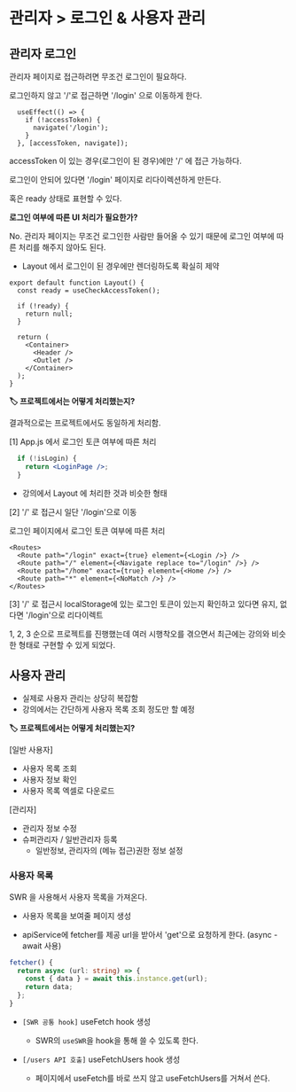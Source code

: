 # 관리자 > 로그인 & 사용자 관리

## 관리자 로그인

관리자 페이지로 접근하려면 무조건 로그인이 필요하다.

로그인하지 않고 '/'로 접근하면 '/login' 으로 이동하게 한다.

```tsx
  useEffect(() => {
    if (!accessToken) {
      navigate('/login');
    }
  }, [accessToken, navigate]);
```

accessToken 이 있는 경우(로그인이 된 경우)에만 '/' 에 접근 가능하다.

로그인이 안되어 있다면 '/login' 페이지로 리다이렉션하게 만든다.

혹은 ready 상태로 표현할 수 있다.

__로그인 여부에 따른 UI 처리가 필요한가?__

No. 관리자 페이지는 무조건 로그인한 사람만 들어올 수 있기 때문에 로그인 여부에 따른 처리를 해주지 않아도 된다.

- Layout 에서 로그인이 된 경우에만 렌더링하도록 확실히 제약

```tsx
export default function Layout() {
  const ready = useCheckAccessToken();

  if (!ready) {
    return null;
  }

  return (
    <Container>
      <Header />
      <Outlet />
    </Container>
  );
}
```

__🏷️ 프로젝트에서는 어떻게 처리했는지?__

결과적으로는 프로젝트에서도 동일하게 처리함.

[1] App.js 에서 로그인 토큰 여부에 따른 처리

```jsx
  if (!isLogin) {
    return <LoginPage />;
  }
```

- 강의에서 Layout 에 처리한 것과 비슷한 형태

[2] '/' 로 접근시 일단 '/login'으로 이동

로그인 페이지에서 로그인 토큰 여부에 따른 처리

```tsx
<Routes>
  <Route path="/login" exact={true} element={<Login />} />
  <Route path="/" element={<Navigate replace to="/login" />} />
  <Route path="/home" exact={true} element={<Home />} />
  <Route path="*" element={<NoMatch />} />
</Routes>
```

[3] '/' 로 접근시 localStorage에 있는 로그인 토큰이 있는지 확인하고 있다면 유지, 없다면 '/login'으로 리다이렉트

1, 2, 3 순으로 프로젝트를 진행했는데 여러 시행착오를 겪으면서 최근에는 강의와 비슷한 형태로 구현할 수 있게 되었다.

## 사용자 관리

- 실제로 사용자 관리는 상당히 복잡함
- 강의에서는 간단하게 사용자 목록 조회 정도만 할 예정

__🏷️ 프로젝트에서는 어떻게 처리했는지?__

[일반 사용자]

- 사용자 목록 조회
- 사용자 정보 확인
- 사용자 목록 엑셀로 다운로드

[관리자]

- 관리자 정보 수정
- 슈퍼관리자 / 일반관리자 등록
  - 일반정보, 관리자의 (메뉴 접근)권한 정보 설정

### 사용자 목록

SWR 을 사용해서 사용자 목록을 가져온다.

- 사용자 목록을 보여줄 페이지 생성

- apiService에 fetcher를 제공 url을 받아서 'get'으로 요청하게 한다. (async - await 사용)

```ts
fetcher() {
  return async (url: string) => {
    const { data } = await this.instance.get(url);
    return data;
  };
}
```

- `[SWR 공통 hook]` useFetch hook 생성
  - SWR의 `useSWR`을 hook을 통해 쓸 수 있도록 한다.

- `[/users API 호출]` useFetchUsers hook 생성
  - 페이지에서 useFetch를 바로 쓰지 않고 useFetchUsers를 거쳐서 쓴다.

